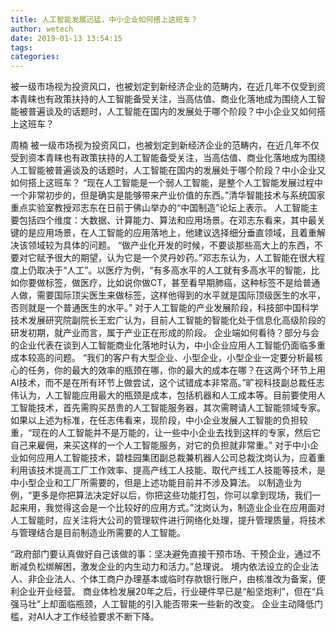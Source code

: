 ```yaml
---
title: 人工智能发展迅猛，中小企业如何搭上这班车？
author: wetech
date: 2019-01-13 13:54:15
tags: 
categories: 
---
```

被一级市场视为投资风口，也被划定到新经济企业的范畴内，在近几年不仅受到资本青睐也有政策扶持的人工智能备受关注，当高估值、商业化落地成为围绕人工智能被普遍谈及的话题时，人工智能在国内的发展处于哪个阶段？中小企业又如何搭上这班车？
<!-- more -->
周楠
被一级市场视为投资风口，也被划定到新经济企业的范畴内，在近几年不仅受到资本青睐也有政策扶持的人工智能备受关注，当高估值、商业化落地成为围绕人工智能被普遍谈及的话题时，人工智能在国内的发展处于哪个阶段？中小企业又如何搭上这班车？
“现在人工智能是一个弱人工智能，是整个人工智能发展过程中一个非常初步的，但是确实是能够带来产业价值的东西。”清华智能技术与系统国家重点实验室教授邓志东在日前于佛山举办的“中国制造”论坛上表示。
人工智能主要包括四个维度：大数据、计算能力、算法和应用场景。在邓志东看来，其中最关键的是应用场景，在人工智能的应用落地上，他建议选择细分垂直领域，且着重解决该领域较为具体的问题。
“做产业化开发的时候，不要谈那些高大上的东西，不要对它赋予很大的期望，认为它是一个灵丹妙药。”邓志东认为，人工智能在很大程度上仍取决于“人工”。以医疗为例，“有多高水平的人工就有多高水平的智能，比如你要做标签，做医疗，比如说你做CT，甚至看早期肺癌，这种标签不是给普通人做，需要国际顶尖医生来做标签，这样他得到的水平就是国际顶级医生的水平，否则就是一个普通医生的水平。”
对于人工智能的产业发展阶段，科技部中国科学技术发展研究院副院长王宏广认为，目前人工智能的智能化处于信息化高级阶段的研发初期，就产业而言，属于产业正在形成的阶段。
企业端如何看待？部分与会的企业代表在谈到人工智能商业化落地时认为，中小企业应用人工智能仍面临多重成本较高的问题。
“我们的客户有大型企业、小型企业，小型企业一定要分析最核心的任务，你的最大的效率的瓶颈在哪，你的最大的成本在哪？在这两个环节上用AI技术，而不是在所有环节上做尝试，这个试错成本非常高。”旷视科技副总裁任志伟认为，人工智能应用最大的瓶颈是成本，包括机器和人工成本等。目前要使用人工智能技术，首先需购买昂贵的人工智能服务器，其次需聘请人工智能领域专家。
如果以上述为标准，在任志伟看来，现阶段，中小企业发展人工智能的负担较重，“现在的人工智能并不是万能的，让一些中小企业去找到这样的专家，然后它自己来雇佣，来买这样的一个人工智能服务，对它的负担就非常重。”
对于中小企业如何应用人工智能技术，碧桂园集团副总裁兼机器人公司总裁沈岗认为，应着重利用该技术提高工厂工作效率、提高产线工人技能、取代产线工人技能等技术，是中小型企业和工厂所需要的，但是上述功能目前并不涉及算法。
以制造业为例，“更多是你把算法决定好以后，你把这些功能打包，你可以拿到现场，我们一起来用，我觉得这会是一个比较好的应用方式。”沈岗认为，制造业企业在应用面对人工智能时，应关注将大公司的管理软件进行网络化处理，提升管理质量，将技术与管理结合是目前制造业所需要的人工智能。
 
 
“政府部门要认真做好自己该做的事：坚决避免直接干预市场、干预企业，通过不断减负松绑解困，激发企业的内生动力和活力。”总理说。
境内依法设立的企业法人、非企业法人、个体工商户办理基本或临时存款银行账户，由核准改为备案，便利企业开业经营。
商业体检发展20年之后，行业硬件早已是“船坚炮利”，但在“兵强马壮”上却面临瓶颈，人工智能的引入能否带来一些新的改变。
企业主动降低门槛，对AI人才工作经验要求不断下降。

